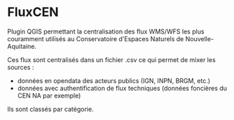 # FluxCEN
 
 Plugin QGIS permettant la centralisation des flux WMS/WFS les plus couramment utilisés au Conservatoire d'Espaces Naturels de Nouvelle-Aquitaine.

 Ces flux sont centralisés dans un fichier .csv ce qui permet de mixer les sources :
  * données en opendata des acteurs publics (IGN, INPN, BRGM, etc.)
  * données avec authentification de flux techniques (données foncières du CEN NA par exemple)
  
  Ils sont classés par catégorie. 

